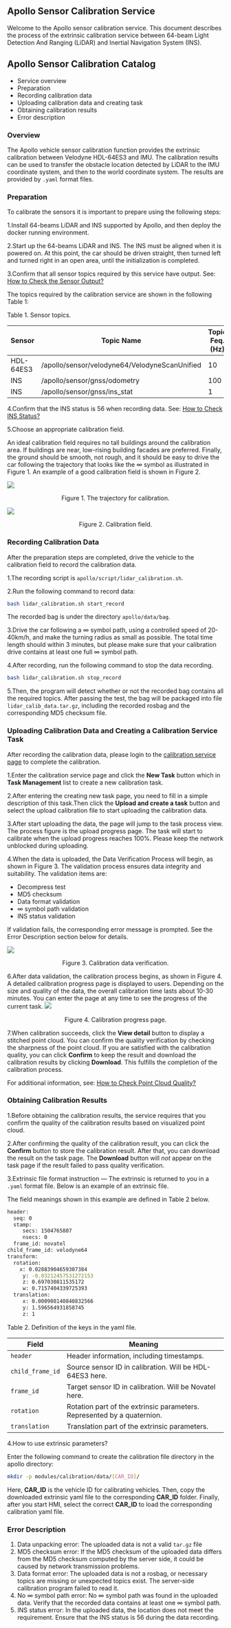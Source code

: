 ## Apollo Sensor Calibration Service

Welcome to the Apollo sensor calibration service. This document describes the process of the extrinsic calibration service between 64-beam Light Detection And Ranging (LiDAR) and Inertial Navigation System (INS). 

## Apollo Sensor Calibration Catalog 

- Service overview
- Preparation
- Recording calibration data
- Uploading calibration data and creating task
- Obtaining calibration results
- Error description



### Overview

The Apollo vehicle sensor calibration function provides the extrinsic calibration between Velodyne HDL-64ES3 and IMU. The calibration results can be used to transfer the obstacle location detected by LiDAR to the IMU coordinate system, and then to the world coordinate system. The results are provided by `.yaml` format files.

### Preparation 

To calibrate the sensors it is important to prepare using the following steps:

1.Install 64-beams LiDAR and INS supported by Apollo, and then deploy the docker running environment.

2.Start up the 64-beams LiDAR and INS. The INS must be aligned when it is powered on. At this point, the car should be driven straight, then turned left and turned right in an open area, until the initialization is completed.

3.Confirm that all sensor topics required by this service have output. See: [How to Check the Sensor Output?](https://github.com/ApolloAuto/apollo/blob/master/docs/quickstart/lidar_calibration/FAQ0.md)

The topics required by the calibration service are shown in the following Table 1:
	
Table 1. Sensor topics.

Sensor | Topic Name | Topic Feq. (Hz)
--- | ------- | --- |
HDL-64ES3	| /apollo/sensor/velodyne64/VelodyneScanUnified | 10
INS |	/apollo/sensor/gnss/odometry | 100
INS | /apollo/sensor/gnss/ins_stat	| 1


4.Confirm that the INS status is 56 when recording data. See: [How to Check INS Status?](https://github.com/ApolloAuto/apollo/blob/master/docs/quickstart/lidar_calibration/FAQ1.md)

5.Choose an appropriate calibration field.

An ideal calibration field requires no tall buildings around the calibration area. If buildings are near, low-rising building facades are preferred. Finally, the ground should be smooth, not rough, and it should be easy to drive the car following the trajectory that looks like the  ∞ symbol as illustrated in Figure 1. An example of a good calibration field is shown in Figure 2.

![](lidar_calibration/images/calibration/trajectory.png)

<p align="center">Figure 1. The trajectory  for calibration.</p>

![](lidar_calibration/images/calibration/field.png)

<p align="center">Figure 2. Calibration field.</p>

### Recording Calibration Data 

After the preparation steps are completed, drive the vehicle to the calibration field to record the calibration data.

1.The recording script is `apollo/script/lidar_calibration.sh`.

2.Run the following command to record data:

```bash
bash lidar_calibration.sh start_record
```

The recorded bag is under the directory `apollo/data/bag`.
	
3.Drive the car following a ∞ symbol path, using a controlled speed of 20-40km/h, and make the turning radius as small as possible.
    The total time length should within 3 minutes, but please make sure that your calibration drive contains at least one full ∞ symbol path.
    
4.After recording, run the following command to stop the data recording.

```bash
bash lidar_calibration.sh stop_record
```
	
5.Then, the program will detect whether or not the recorded bag contains all the required topics. After passing the test, the bag will be packaged into file `lidar_calib_data.tar.gz`, including the recorded rosbag and the corresponding MD5 checksum file.

### Uploading Calibration Data and Creating a Calibration Service Task

After recording the calibration data, please login to the [calibration service page](https://console.bce.baidu.com/apollo/calibrator/index/list) to complete the calibration. 

1.Enter the calibration service page and click the **New Task** button which in **Task Management** list to create a new calibration task.

2.After entering the creating new task page, you need to fill in a simple description of this task.Then click the **Upload and create a task** button and select the upload calibration file to start uploading the calibration data. 

3.After start uploading the data, the page will jump to the task process view. The process figure is the upload progress page. The task will start to calibrate when the upload progress reaches 100%. Please keep the network unblocked during uploading.

4.When the data is uploaded, the Data Verification Process will begin, as shown in Figure 3. The validation process ensures data integrity and suitability. The validation items are:

  * Decompress test
  * MD5 checksum 
  * Data format validation  
  * ∞ symbol path validation
  * INS status validation
  
If validation fails, the corresponding error message is prompted. See the Error Description section below for details.

![](lidar_calibration/images/calib_valid_en.png)
<p align="center">Figure 3. Calibration data verification.</p>
	
6.After data validation, the calibration process begins, as shown in Figure 4.  A detailed calibration progress page is displayed to users. Depending on the size and quality of the data, the overall calibration time lasts about 10-30 minutes. You can enter the page at any time to see the progress of the current task.
![](lidar_calibration/images/calib_progress_en.png)
<p align="center">Figure 4. Calibration progress page.</p>
	
7.When calibration succeeds, click the **View detail** button to display a stitched point cloud. You can confirm the quality verification by checking the sharpness of the point cloud. If you are satisfied with the calibration quality, you can click **Confirm** to keep the result and download the calibration results by clicking **Download**. This fulfills the completion of the calibration process. 

For additional information, see: [How to Check Point Cloud Quality?](https://github.com/ApolloAuto/apollo/blob/master/docs/quickstart/lidar_calibration/FAQ2.md)

### Obtaining Calibration Results

1.Before obtaining the calibration results, the service requires that you confirm the quality of the calibration results based on visualized point cloud.

2.After confirming the quality of the calibration result, you can click the **Confirm** button to store the calibration result. After that, you can download the result on the task page. The **Download** button will *not* appear on the task page if the result failed to pass quality verification.

3.Extrinsic file format instruction —  The extrinsic is returned to you in a `.yaml` format file. Below is an example of an extrinsic file.

The field meanings shown in this example are defined in Table 2 below.

```bash
header:
  seq: 0
  stamp:
	 secs: 1504765807
	 nsecs: 0
  frame_id: novatel
child_frame_id: velodyne64
transform:
  rotation:
    x: 0.02883904659307384
	 y: -0.03212457531272153
	 z: 0.697030811535172
	 w: 0.7157404339725393
  translation:
	 x: 0.000908140840832566
	 y: 1.596564931858745
	 z: 1
```

Table 2. Definition of the keys in the yaml file.
	
Field | Meaning
------ | ----- 
`header` | Header information, including timestamps. 
`child_frame_id` | Source sensor ID in calibration. Will be HDL-64ES3 here. 
`frame_id` | Target sensor ID in calibration. Will be Novatel here.
`rotation`| Rotation part of the extrinsic parameters. Represented by a quaternion. 
`translation`| Translation part of the extrinsic parameters. 

4.How to use extrinsic parameters? 
	
Enter the following command to create the calibration file directory in the apollo directory:

```bash
mkdir -p modules/calibration/data/[CAR_ID]/
```

Here, **CAR\_ID** is the vehicle ID for calibrating vehicles. Then, copy the downloaded extrinsic yaml file to the corresponding **CAR\_ID** folder. Finally, after you start HMI, select the correct **CAR\_ID** to load the corresponding calibration yaml file.

### Error Description

1. Data unpacking error: The uploaded data is not a valid `tar.gz` file
2. MD5 checksum error:  If the MD5 checksum of the uploaded data differs from the MD5 checksum computed by the server side, it could be caused by network transmission problems.
3. Data format error:  The uploaded data is not a rosbag, or necessary topics are missing or unexpected topics exist. The server-side calibration program failed to read it.
4. No ∞ symbol path error:  No ∞ symbol path was found in the uploaded data. Verify that the recorded data contains at least one ∞ symbol path.
5. INS status error:  In the uploaded data, the location does not meet the requirement. Ensure that the INS status is 56 during the data recording.
